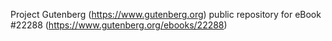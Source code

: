 Project Gutenberg (https://www.gutenberg.org) public repository for eBook #22288 (https://www.gutenberg.org/ebooks/22288)
